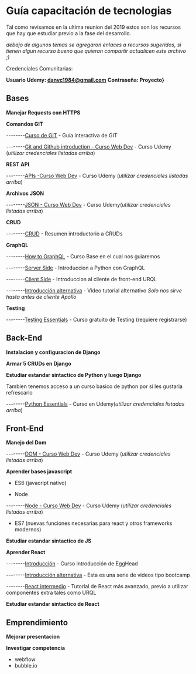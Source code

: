 
# Guía capacitación de tecnologias
Tal como revisamos en la ultima reunion del 2019 estos son los recursos que hay que estudiar previo a la fase del desarrollo.

*debajo de algunos temas se agregaron enlaces a recursos sugeridos, si tienen algun recurso bueno que quieran compartir actualicen este archivo ;)*

Credenciales Comunitarias:

**Usuario Udemy: danvc1984@gmail.com** **Contraseña: Proyecto}**

## Bases
**Manejar Requests con HTTPS**

**Comandos GIT**

--------[Curso de GIT](https://learngitbranching.js.org/) - Guía interactiva de GIT

--------[Git and Github introduction - Curso Web Dev](https://www.udemy.com/course/the-complete-web-development-bootcamp/learn/lecture/12386072#overview) - Curso Udemy (*utilizar credenciales listadas arriba*)

**REST API**

--------[APIs -Curso Web Dev](https://www.udemy.com/course/the-complete-web-development-bootcamp/learn/lecture/12384684#overview) - Curso Udemy (*utilizar credenciales listadas arriba*)

**Archivos JSON**

--------[JSON - Curso Web Dev](https://www.udemy.com/course/the-complete-web-development-bootcamp/learn/lecture/12384714#overview) - Curso Udemy(*utilizar credenciales listadas arriba*)

**CRUD**

--------[CRUD](https://www.codecademy.com/articles/what-is-crud) - Resumen introductorio a CRUDs

**GraphQL**

--------[How to GraphQL](https://www.howtographql.com/) - Curso Base en el cual nos guiaremos

--------[Server Side](https://www.howtographql.com/graphql-python/0-introduction/) - Introduccion a Python con GraphQL

--------[Client Side](https://www.howtographql.com/react-urql/0-introduction/) - Introduccion al cliente de front-end URQL

--------[Introducción alternativa](https://www.youtube.com/playlist?list=PL4cUxeGkcC9iK6Qhn-QLcXCXPQUov1U7f) - Video tutorial alternativo *Solo nos sirve hasta antes de cliente Apollo*

**Testing**

--------[Testing Essentials](https://www.udacity.com/course/software-testing--cs258) - Curso gratuito de Testing (requiere registrarse)

## Back-End
**Instalacion y configuracion de Django**

**Armar 5 CRUDs en Django**

**Estudiar estandar sintactico de Python y luego Django**

Tambien tenemos acceso a un curso basico de python por si les gustaria refrescarlo

--------[Python Essentials](https://www.udemy.com/course/python-masterclass/learn/lecture/8839926?start=0#overview) - Curso en Udemy(*utilizar credenciales listadas arriba*)


## Front-End
**Manejo del Dom**

--------[DOM - Curso Web Dev](https://www.udemy.com/course/the-complete-web-development-bootcamp/learn/lecture/12374106#overview) - Curso Udemy (*utilizar credenciales listadas arriba*)

**Aprender bases javascript**

* ES6 (javacript nativo)  

* Node

--------[Node - Curso Web Dev](https://www.udemy.com/course/the-complete-web-development-bootcamp/learn/lecture/12384268#overview) - Curso Udemy (*utilizar credenciales listadas arriba*)

* ES7 (nuevas funciones necesarias para react y otros frameworks modernos)

**Estudiar estandar sintactico de JS**

**Aprender React**

--------[Introducción](https://egghead.io/courses/start-learning-react) - Curso introducción de EggHead

--------[Introducción alternativa](https://tylermcginnis.com/free-react-bootcamp/?ref=designrevision.com) - Esta es una serie de videos tipo bootcamp

--------[React intermedio](https://reactarmory.com/guides/learn-react-by-itself/react-basics#JSX-converts-to-JavaScript) - Tutorial de React más avanzado, previo a utilizar componentes extra tales como URQL

**Estudiar estandar sintactico de React**

## Emprendimiento
**Mejorar presentacion**

**Investigar competencia**

* webflow
* bubble.io

